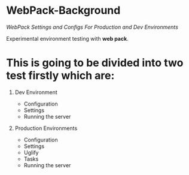# WebPack-Background

*WebPack Settings and Configs For Production and Dev Environments*

Experimental environment testing with **web pack**.

# This is going to be divided into two test firstly which are:

1. Dev Environment

   * Configuration
   * Settings
   * Running the server

2. Production Environments

   * Configuration
   * Settings
   * Uglify
   * Tasks
   * Running the server

